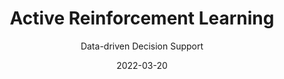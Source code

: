 ---
title: Active Reinforcement Learning
subtitle:  Data-driven Decision Support
layout: default
modal-id: 3
date: 2022-03-20
img: mcts.png
thumbnail: mcts-thumbnail.png
alt: image-alt
project-date: March 2022
client: Confidential
category: Data-driven Decision Support
description: "Implementing, adjusting and comparing 3 multi-armed bandits (reinforcement learning settings) algorithms' performances."
read_more: "Read More"
read_more_link: "https://dvirla.github.io/applied-data-scientist-blog/active-reinforcement-learning/"
---